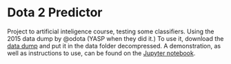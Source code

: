 # Dota 2 Predictor

Project to artificial inteligence course, testing some classifiers.
Using the 2015 data dump by @odota (YASP when they did it.)
To use it, download the [data dump](https://academictorrents.com/details/384a08fd7918cd59b23fb0c3cf3cf1aea3ea4d42) and put it in the data folder decompressed.
A demonstration, as well as instructions to use, can be found on the [Jupyter notebook](dota2predictor.ipynb).
